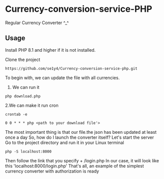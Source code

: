 # Currency-conversion-service-PHP
Regular Currency Converter ^_^
## Usage
Install PHP 8.1 and higher if it is not installed.

Clone the project <br>
```
https://github.com/se1y4/Currency-conversion-service-php.git
```
To begin with, we can update the file with all currencies.
1. We can run it <br>
```
php download.php
```
2.We can make it run cron
```
crontab -e
```
```
0 0 * * * php <path to your download file'>
```
The most important thing is that our file.the json has been updated at least once a day
So, how do I launch the converter itself?
Let's start the server
Go to the project directory and run it in your Linux terminal
```
php -S localhost:8000
```
Then follow the link that you specify + /login.php
In our case, it will look like this 'localhost:8000/login.php'
That's all, an example of the simplest currency converter with authorization is ready
